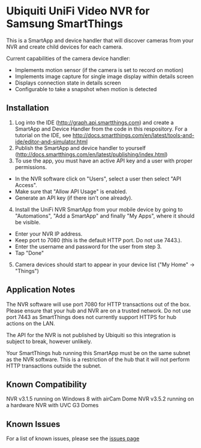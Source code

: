# Ubiquiti UniFi Video NVR for Samsung SmartThings
This is a SmartApp and device handler that will discover cameras from your NVR and create child devices for each camera.

Current capabilities of the camera device handler:
  * Implements motion sensor (if the camera is set to record on motion)
  * Implements image capture for single image display within details screen
  * Displays connection state in details screen 
  * Configurable to take a snapshot when motion is detected
  
  
## Installation
1. Log into the IDE (http://graph.api.smartthings.com) and create a SmartApp and Device Handler from the code in this respository.  For a tutorial on the IDE, see http://docs.smartthings.com/en/latest/tools-and-ide/editor-and-simulator.html 
2.  Publish the SmartApp and device handler to yourself (http://docs.smartthings.com/en/latest/publishing/index.html)
3.  To use the app, you must have an active API key and a user with proper permissions.  
  * In the NVR software click on "Users", select a user then select "API Access".
  * Make sure that "Allow API Usage" is enabled.
  * Generate an API key (if there isn't one already).
4.  Install the UniFi NVR SmartApp from your mobile device by going to "Automations", "Add a SmartApp" and finally "My Apps", where it should be visible.
  * Enter your NVR IP address.
  * Keep port to 7080 (this is the default HTTP port.  Do not use 7443.).
  * Enter the username and password for the user from step 3.
  * Tap "Done"
5.  Camera devices should start to appear in your device list ("My Home" -> "Things")

## Application Notes
The NVR software will use port 7080 for HTTP transactions out of the box.  Please ensure that your hub and NVR are on a trusted network.  Do not use port 7443 as SmartThings does not currently support HTTPS for hub actions on the LAN.

The API for the NVR is not published by Ubiquiti so this integration is subject to break, however unlikely.  

Your SmartThings hub running this SmartApp must be on the same subnet as the NVR software.  This is a restriction of the hub that it will not perform HTTP transactions outside the subnet.

## Known Compatibility
NVR v3.1.5 running on Windows 8 with airCam Dome
NVR v3.5.2 running on a hardware NVR with UVC G3 Domes

## Known Issues
For a list of known issues, please see the [issues page](https://github.com/project802/smartthings/issues "GitHub issues page")
